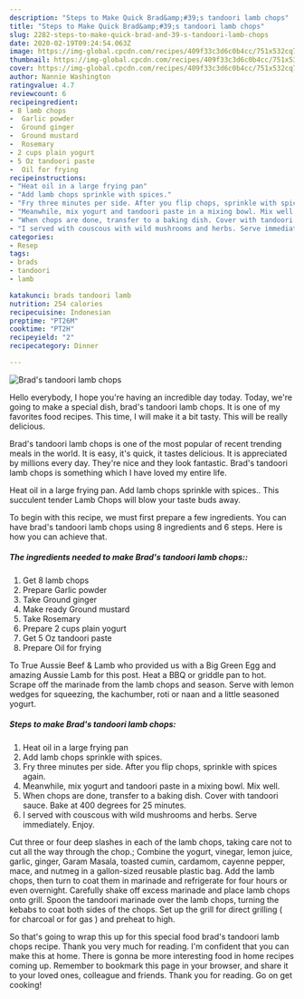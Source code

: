 ```yaml
---
description: "Steps to Make Quick Brad&amp;#39;s tandoori lamb chops"
title: "Steps to Make Quick Brad&amp;#39;s tandoori lamb chops"
slug: 2282-steps-to-make-quick-brad-and-39-s-tandoori-lamb-chops
date: 2020-02-19T09:24:54.063Z
image: https://img-global.cpcdn.com/recipes/409f33c3d6c0b4cc/751x532cq70/brads-tandoori-lamb-chops-recipe-main-photo.jpg
thumbnail: https://img-global.cpcdn.com/recipes/409f33c3d6c0b4cc/751x532cq70/brads-tandoori-lamb-chops-recipe-main-photo.jpg
cover: https://img-global.cpcdn.com/recipes/409f33c3d6c0b4cc/751x532cq70/brads-tandoori-lamb-chops-recipe-main-photo.jpg
author: Nannie Washington
ratingvalue: 4.7
reviewcount: 6
recipeingredient:
- 8 lamb chops
-  Garlic powder
-  Ground ginger
-  Ground mustard
-  Rosemary
- 2 cups plain yogurt
- 5 Oz tandoori paste
-  Oil for frying
recipeinstructions:
- "Heat oil in a large frying pan"
- "Add lamb chops sprinkle with spices."
- "Fry three minutes per side. After you flip chops, sprinkle with spices again."
- "Meanwhile, mix yogurt and tandoori paste in a mixing bowl. Mix well."
- "When chops are done, transfer to a baking dish. Cover with tandoori sauce. Bake at 400 degrees for 25 minutes."
- "I served with couscous with wild mushrooms and herbs. Serve immediately. Enjoy."
categories:
- Resep
tags:
- brads
- tandoori
- lamb

katakunci: brads tandoori lamb
nutrition: 254 calories
recipecuisine: Indonesian
preptime: "PT26M"
cooktime: "PT2H"
recipeyield: "2"
recipecategory: Dinner

---
```



![Brad&#39;s tandoori lamb chops](https://img-global.cpcdn.com/recipes/409f33c3d6c0b4cc/751x532cq70/brads-tandoori-lamb-chops-recipe-main-photo.jpg)

Hello everybody, I hope you're having an incredible day today. Today, we're going to make a special dish, brad&#39;s tandoori lamb chops. It is one of my favorites food recipes. This time, I will make it a bit tasty. This will be really delicious.

Brad&#39;s tandoori lamb chops is one of the most popular of recent trending meals in the world. It is easy, it's quick, it tastes delicious. It is appreciated by millions every day. They're nice and they look fantastic. Brad&#39;s tandoori lamb chops is something which I have loved my entire life.

Heat oil in a large frying pan. Add lamb chops sprinkle with spices.. This succulent tender Lamb Chops will blow your taste buds away.


To begin with this recipe, we must first prepare a few ingredients. You can have brad&#39;s tandoori lamb chops using 8 ingredients and 6 steps. Here is how you can achieve that.

##### The ingredients needed to make Brad&#39;s tandoori lamb chops::

1. Get 8 lamb chops
1. Prepare  Garlic powder
1. Take  Ground ginger
1. Make ready  Ground mustard
1. Take  Rosemary
1. Prepare 2 cups plain yogurt
1. Get 5 Oz tandoori paste
1. Prepare  Oil for frying


To True Aussie Beef &amp; Lamb who provided us with a Big Green Egg and amazing Aussie Lamb for this post. Heat a BBQ or griddle pan to hot. Scrape off the marinade from the lamb chops and season. Serve with lemon wedges for squeezing, the kachumber, roti or naan and a little seasoned yogurt. 

##### Steps to make Brad&#39;s tandoori lamb chops:

1. Heat oil in a large frying pan
1. Add lamb chops sprinkle with spices.
1. Fry three minutes per side. After you flip chops, sprinkle with spices again.
1. Meanwhile, mix yogurt and tandoori paste in a mixing bowl. Mix well.
1. When chops are done, transfer to a baking dish. Cover with tandoori sauce. Bake at 400 degrees for 25 minutes.
1. I served with couscous with wild mushrooms and herbs. Serve immediately. Enjoy.


Cut three or four deep slashes in each of the lamb chops, taking care not to cut all the way through the chop.; Combine the yogurt, vinegar, lemon juice, garlic, ginger, Garam Masala, toasted cumin, cardamom, cayenne pepper, mace, and nutmeg in a gallon-sized reusable plastic bag. Add the lamb chops, then turn to coat them in marinade and refrigerate for four hours or even overnight. Carefully shake off excess marinade and place lamb chops onto grill. Spoon the tandoori marinade over the lamb chops, turning the kebabs to coat both sides of the chops. Set up the grill for direct grilling ( for charcoal or for gas ) and preheat to high. 

So that's going to wrap this up for this special food brad&#39;s tandoori lamb chops recipe. Thank you very much for reading. I'm confident that you can make this at home. There is gonna be more interesting food in home recipes coming up. Remember to bookmark this page in your browser, and share it to your loved ones, colleague and friends. Thank you for reading. Go on get cooking!
